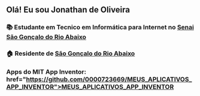 ## Olá! Eu sou Jonathan de Oliveira


### 📚 Estudante em Tecnico em Informática para Internet no <a href="https://www.fiemg.com.br/senai/unidades/senai-sao-goncalo-do-rio-abaixo-cfp-jose-fernando-coura/"  target="_blank">Senai São Gonçalo do Rio Abaixo</a>
### 🏠 Residente de <a href="https://www.google.com/maps/place/S%C3%A3o+Gon%C3%A7alo+do+Rio+Abaixo+-+MG/@-19.7974175,-43.4788185,11z/data=!3m1!4b1!4m6!3m5!1s0xa5b311780618b7:0x7e8518aecc3cf780!8m2!3d-19.8226405!4d-43.3663742!16s%2Fm%2F04qb5lc?entry=ttu">São Gonçalo do Rio Abaixo</a>

### Apps do MIT App Inventor: <a> href="https://github.com/0000723669/MEUS_APLICATIVOS_APP_INVENTOR">MEUS_APLICATIVOS_APP_INVENTOR</a>


